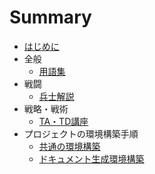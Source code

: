# Summary

* [はじめに](README.md)
* 全般
  * [用語集](./src/General/Words.md)
* 戦闘
  * [兵士解説](./src/Battle/Soldiers.md)
* 戦略・戦術
  * [TA・TD講座](./src/Tactics/TATD.md)
* プロジェクトの環境構築手順
    * [共通の環境構築](./src/StructEnvironments/Generally.md)
    * [ドキュメント生成環境構築](./src/StructEnvironments/BuildDocument.md)
